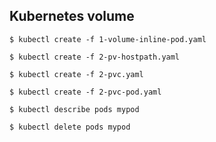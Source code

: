 ## Kubernetes volume

```console
$ kubectl create -f 1-volume-inline-pod.yaml
```

```console
$ kubectl create -f 2-pv-hostpath.yaml

$ kubectl create -f 2-pvc.yaml

$ kubectl create -f 2-pvc-pod.yaml

$ kubectl describe pods mypod

$ kubectl delete pods mypod
```
